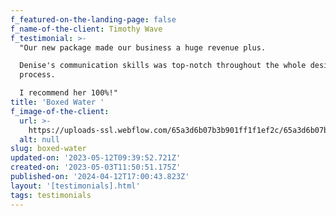 ```yaml
---
f_featured-on-the-landing-page: false
f_name-of-the-client: Timothy Wave
f_testimonial: >-
  "Our new package made our business a huge revenue plus.

  Denise's communication skills was top-notch throughout the whole design
  process.

  I recommend her 100%!"
title: 'Boxed Water '
f_image-of-the-client:
  url: >-
    https://uploads-ssl.webflow.com/65a3d6b07b3b901ff1f1ef2c/65a3d6b07b3b901ff1f1ef8a_testim_05.jpg
  alt: null
slug: boxed-water
updated-on: '2023-05-12T09:39:52.721Z'
created-on: '2023-05-03T11:50:51.175Z'
published-on: '2024-04-12T17:00:43.823Z'
layout: '[testimonials].html'
tags: testimonials
---
```



